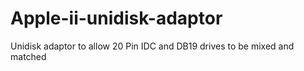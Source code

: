 # Apple-ii-unidisk-adaptor
Unidisk adaptor to allow 20 Pin IDC and DB19 drives to be mixed and matched
